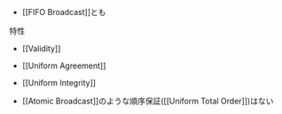 
- [[FIFO Broadcast]]とも

特性
- [[Validity]]
- [[Uniform Agreement]]
- [[Uniform Integrity]]

- [[Atomic Broadcast]]のような順序保証([[Uniform Total Order]])はない
